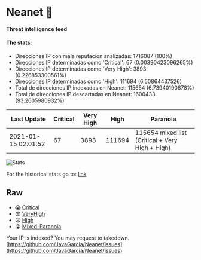 # Neanet :hocho:
#### Threat intelligence feed
#### The stats:

- Direcciones IP con mala reputacion analizadas: 1716087 (100%)
- Direcciones IP determinadas como 'Critical':  67 (0.00390423096265%)
- Direcciones IP determinadas como 'Very High':  3893 (0.226853300561%)
- Direcciones IP determinadas como 'High':  111694 (6.50864437526)
- Total de direcciones IP indexadas en Neanet:  115654 (6.73940190678%)
- Total de direcciones IP descartadas en Neanet:  1600433 (93.2605980932%)

| Last Update | Critical | Very High | High | Paranoia |
| --- | --- | --- | --- | --- |
| 2021-01-15 02:01:52 | 67 | 3893 | 111694 | 115654 mixed list (Critical + Very High + High)|

![Stats](https://docs.google.com/spreadsheets/d/e/2PACX-1vSnaNMIXVabIpDJjufMlzH7poXnshF3mgd8Is1g9ytUEzVsP5my4Trn8f-xkoLLQ38xpL3HtmUexLo6/pubchart?oid=501124687&format=image)

For the historical stats go to: [link](/stats.csv)
## Raw
- :scream: [Critical](https://raw.githubusercontent.com/JavaGarcia/Neanet/master/blacklists/neanet_critical.txt)
- :fearful: [VeryHigh](https://raw.githubusercontent.com/JavaGarcia/Neanet/master/blacklists/neanet_veryHigh.txtt)
- :frowning: [High](https://raw.githubusercontent.com/JavaGarcia/Neanet/master/blacklists/neanet_high.txt)
- :dizzy_face: [Mixed-Paranoia](https://raw.githubusercontent.com/JavaGarcia/Neanet/master/blacklists/neanet_all.txt)


Your IP is indexed? You may request to takedown. [https://github.com/JavaGarcia/Neanet/issues](https://github.com/JavaGarcia/Neanet/issues)

















































































































































































































































































































































































































































































































































































































































































































































































































































































































































































































































































































































































































































































































































































































































































































































































































































































































































































































































































































































































































































































































































































































































































































































































































































































































































































































































































































































































































































































































































































































































































































































































































































































































































































































































































































































































































































